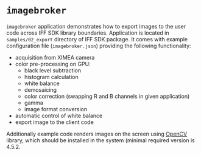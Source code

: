 # `imagebroker`

`imagebroker` application demonstrates how to export images to the user code across IFF SDK library boundaries.
Application is located in `samples/02_export` directory of IFF SDK package.
It comes with example configuration file (`imagebroker.json`) providing the following functionality:

* acquisition from XIMEA camera
* color pre-processing on GPU:
  * black level subtraction
  * histogram calculation
  * white balance
  * demosaicing
  * color correction (swapping R and B channels in given application)
  * gamma
  * image format conversion
* automatic control of white balance
* export image to the client code

Additionally example code renders images on the screen using [OpenCV](https://opencv.org/) library, which should be installed in the system (minimal required version is 4.5.2.
